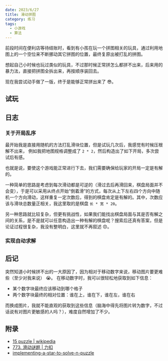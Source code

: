 ```yaml
---
date: 2023/6/27
title: 滑动拼图
category: 练习
tags:
  - 小游戏
  - 算法
---
```


前段时间在便利店等待结账时，看到有小孩在玩一个拼图相关的玩具，通过利用地图上的一个空位来不断挪动其它拼图的位置，最终复原出被打乱的拼图。

想起自己小时候也玩过类似的玩具，不过那时候正常拼怎么都拼不出来，后来用的暴力法，直接把拼图全拆出来，再按顺序装回去。

现在我尝试动手做了一版，终于是能够正常拼出来了 😎。

## 试玩

<script setup>import C from '@/demos/sliding-puzzle'</script>

<DemoWrapper><C /></DemoWrapper>

## 日志

### 关于开局乱序

最开始我是直接用随机的方法打乱滑块位置，但是试玩几次后，我感觉有时候压根解不出来， 例如我把地图规格调整成了 `2 * 2`，然后构造出了如下开局，多次尝试后有感。

也就是说，要使这个游戏能正常进行下去，我们需要确保给玩家的开局一定是有解的。

一种简单的思路是考虑到每次滑动都是可逆的（滑过去后再滑回来，棋盘局面并不会变），于是可以采用从终点开始“倒着滑”的方式，每次从上下左右四个方向中随机一个方向滑动，这样重复一定次数后，得到的棋盘肯定是有解的。其中，次数应该与滑块总数量正相关，我这里取的是棋盘 `长 * 宽 * 20`。

另一种思路就比较复杂，但更有挑战性，如果我们能找出棋盘局面与其是否有解之间的关系，是不是就可以任意构造出一种有解的棋盘呢？搜索后还真有答案，但是论证过程很复杂，我没有整明白，这里就不再叙述 😞。

### 实现自动求解

## 后记

突然知道小时候拼不出的一大原因了，因为相对于移动数字来说，移动图片要更难些（至少对我来说） 😭。
在移动数字时，我可以很轻松地获取到如下信息：

- 某个数字块最终应该移动到哪个格子
- 两个数字块最终的相对位置：谁在上，谁在下，谁在左，谁在右

而换成图片，我就不能直观的获取到这些信息（脑海中得先将图片转为数字，不过话说有对图片更敏感的人吗？），难度自然增加了不少。

## 附录

- [15 puzzle | wikipedia](https://en.wikipedia.org/wiki/15_Puzzle)
- [773. 滑动谜题 | 力扣](https://leetcode.cn/problems/sliding-puzzle/)
- [implementing-a-star-to-solve-n-puzzle](https://algorithmsinsight.wordpress.com/graph-theory-2/a-star-in-general/implementing-a-star-to-solve-n-puzzle/)

